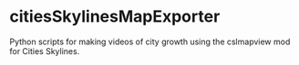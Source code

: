 # citiesSkylinesMapExporter
Python scripts for making videos of city growth using the cslmapview mod for Cities Skylines.
